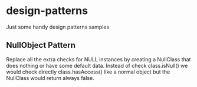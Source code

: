 # design-patterns

Just some handy design patterns samples

## NullObject Pattern

Replace all the extra checks for NULL instances by creating a NullClass that does nothing or have some default data.
Instead of check class.isNull() we would check directly class.hasAccess() like a normal object but the NullClass would return always false.


